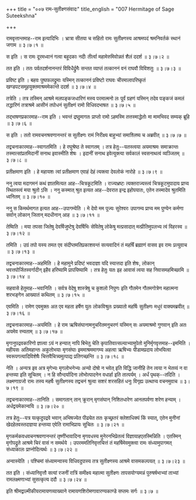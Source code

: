 +++
title = "००७ राम-सुतीक्ष्णसंवादः"
title_english = "007 Hermitage of Sage Suteekshna"

+++



  
रामवृत्तान्तमाह--राम इत्यादिभिः । भ्रात्रा सीतया च सहितो रामः
सुतीक्ष्णस्य आश्रमपदं श्रमनिवर्तकं स्थानं जगाम  ॥  ३।७।१  ॥   

  

स इति । स रामः दूरमध्वानं गत्वा बहूदकाः नदीः तीर्त्वा महामेरुमिवोन्नतं
शैलं ददर्श  ॥  ३।७।२  ॥   

  

तत इति । ततः पर्वतदर्शनानन्तरं विविधैर्द्रुमैः सन्तत व्याप्तं तत्काननं
वनं राघवौ विविशतुः  ॥  ३।७।३  ॥   

  

प्रविष्ट इति । बहवः पुष्पफलद्रुमाः यस्मिन् तत्काननं प्रविष्टो राघवः
चीरमालापरिष्कृतं खण्डपटसमूहयुक्तमाश्रममेकान्ते ददर्श  ॥  ३।७।४  ॥   

  

तत्रेति । तत्र तस्मिन् आश्रमे मलपङ्कजधारिणं मस्य परमात्मनो लः पूर्वं
ग्रहणं यस्मिन् तदेव पङ्कजं कमलं तद्धारिणं तत्राश्रमे आसीनं तपोधनं
सुतीक्ष्णं रामो विधिवदभाषत  ॥  ३।७।५  ॥   

  

तद्भाषणप्रकारमाह--राम इति । भवन्तं द्रष्ठुमागतः प्राप्तो रामो ऽहमस्मि
तत्तस्माद्धेतोः मा मामभिवद सम्यक् ब्रूहि  ॥  ३।७।६  ॥   

  

स इति । ततो रामवचनश्रवणानन्तरं स सुतीक्ष्णः रामं निरीक्ष्य बाहुभ्यां
समाश्लिष्य च अब्रवीत्  ॥  ३।७।७  ॥   

  

तद्वचनाकारमाह--स्वागतमिति । हे रघुश्रेष्ठ ते स्वागतम् । तत्र
हेतुः--यतस्त्वया अयमाश्रमः समाक्रान्तः तस्मात्सांप्रतमिदानीं सनाथ
इवास्मीति शेषः । इदानीं सनाथ इवेत्युक्त्या सर्वकालं स्वसनाथत्वं
व्यञ्जितम्  ॥  ३।७।८  ॥   

  

प्रतीक्षमाण इति । हे महायशः त्वां प्रतीक्षमाण एवाहं देहं त्यक्त्वा
देवलोकं नारोहे  ॥  ३।७।९  ॥   

  

ननु त्वया मदागमनं कथं ज्ञातमित्यत आह--चित्रकूटमिति । राज्यभ्रष्टः
त्यक्तराज्यस्त्वं चित्रकूटमुपादाय प्राप्य स्थितस्त्वं मया श्रुतो ऽसि ।
ननु कस्मात् श्रुत इत्यत आह--देवरात इन्द्र इहोपयातः, एतेन तस्मादेव
श्रुतमिति ध्वनितम्  ॥  ३।७।१०  ॥   

  

ननु स किमर्थमागत इत्यत आह--उपागम्येति । मे देवो मम पूज्यः सुरेश्वरः
उपागम्य प्राप्य मम पुण्येन कर्मणा सर्वान् लोकान् जितान् मदधीनान् आह  ॥ 
३।७।११  ॥   

  

तेष्विति । मया तपसा जितेषु देवर्षिजुष्टेषु देवर्षिभिः सेवितेषु लोकेषु
मत्प्रसादात् मत्प्रीतिमुपलभ्य त्वं विहरस्व  ॥  ३।७।१२  ॥   

  

तमिति । उग्रं तपो यस्य तमत एव संदीप्तमतिप्रकाशवन्तं सत्यवादिनं तं
महर्षिं ब्रह्माणं वासव इव रामः प्रत्युवाच  ॥  ३।७।१३  ॥   

  

तद्वचनाकारमाह--अहमिति । हे महामुने प्रदिष्टं भवदाज्ञा यदि स्यात्तदा इति
शेषः, लोकान् भवत्तपोर्जितस्वर्गादीन् इहैव हरिष्यामि प्रापयिष्यामि । तत्र
हेतुः यतः इह आवासं त्वया सह निवासमहमिच्छामि  ॥  ३।७।१४  ॥   

  

सहवासे हेतुमाह--भवानिति । सर्वत्र वेदेषु शास्त्रेषु च कुशलो निपुणः इति
गौतमेन गौतमगोत्रेण महात्मना शरभङ्गेन आख्यातं कथितम्  ॥  ३।७।१५  ॥   

  

एवमिति । रामेण एवमुक्तः अत एव महता हर्षेण युतः लोकविश्रुतः प्रख्यातो
महर्षिः सुतीक्ष्णः मधुरं वाक्यमब्रवीत्  ॥  ३।७।१६  ॥   

  

तद्वचनाकारमाह--अयमिति । हे राम ऋषिसंघानामनुचरितमनुचरणं यस्मिन् सः
अयमाश्रमो गुणवान् इति अतः अयमेव रम्यताम्  ॥  ३।७।१७  ॥   

  

मृगानुपद्रवकारिणो ज्ञात्वा ऽयं न हन्यात् नापि बिभेतु चेति
कृपातिवात्सल्याभ्यामुपेतो मुनिर्मृगवृत्तमाह--इममिति । महीयसः अतिमहान्तः
अकुतोभयाः मृगसंघाः इममाश्रममागम्य अहत्वा ऋषिभ्यः पीडामप्रदाय लोभयित्वा
स्वरूपगत्यादिविशेषैः चित्तवैचित्र्यमुत्पाद्य प्रतिगच्छन्ति  ॥  ३।७।१८
 ॥   

  

नेति । अन्यत्र इव अत्र मृगेभ्यः मृगलोभनेभ्यः अन्यो दोषो न भवेत् इति
विद्धि जानीहि तेन त्वया न भेतव्यं न वा हन्तव्या इति सूचितम् । न हि
सौन्दर्यादिना लोभोत्पादनेन वधार्हा इति तात्पर्यम् । अर्धं पृथक्--तदिति ।
लक्ष्मणाग्रजो रामः तस्य महर्षेः सुतीक्ष्णस्य तद्वचनं श्रुत्वा सशरं
शरसहितं धनुः विगृह्य उत्थाप्य वचनमुवाच  ॥  ३।७।१९  ॥   

  

तद्वचनाकारमाह--तानिति । समागतान् तान् क्रूरान् मृगसंघान् निशितधारेण
आनतपर्वणा शरेण हन्याम् । अर्धद्वयमेकान्वयि  ॥  ३।७।२०  ॥   

  

तत्र हेतुः--यत्र यत्कृदुपद्रवे भवान् अभिषज्येत पीढ्येत ततः कृच्छ्रतरं
क्लेशाधिक्यं किं स्यात्, एतेन मुनीनां खेदहेतवस्तदाज्ञया हन्तव्या एवेति
रामाभिप्रायः सूचितः  ॥  ३।७।२१  ॥   

  

मृगकर्मकवधवचनश्रवणानन्तरं तृष्णींभावादिना मृगवधस्य मुनेरनभिप्रेतत्वं
विज्ञायाहएतस्मिन्निति । एतस्मिन् मृगोपद्रुते आश्रमे चिरं वासं न समर्थये
। उपरममतिनिवृत्तचित्तं तं महर्षिमेवमुक्त्वा रामः संध्यामुपागमत्
संध्याकालः प्राप्नोदित्यर्थः  ॥  ३।७।२२  ॥   

  

अन्वास्येति । पश्चिमां संध्यामन्वास्य विधिवदुपास्य तत्र सुतीक्ष्णस्य
आश्रमे वासमकल्पयत्  ॥  ३।७।२३  ॥   

  

तत इति । संध्यानिवृत्तौ सत्यां रजनीं रात्रिं समीक्ष्य महात्मा सुतीक्ष्णः
तापसयोग्यमन्नं पुरुषर्षभाभ्यां ताभ्यां रामलक्ष्मणाभ्यां सुसत्कृत्य ददौ
 ॥  ३।७।२४  ॥   

  

इति श्रीमद्वाल्मीकीयरामायणव्याख्याने रामायणशिरोमणावारण्यकाण्डे सप्तमः
सर्गः  ॥  ३।७  ॥   

  


